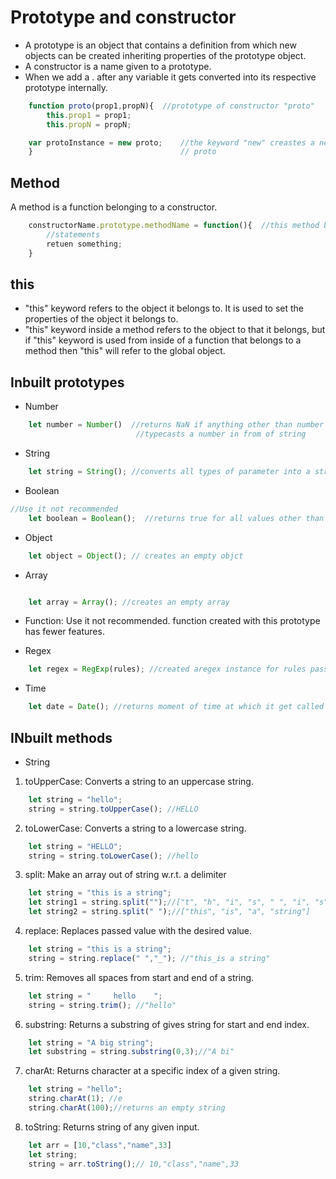# Prototype and constructor  

* A prototype is an object that contains a definition from which new objects can be created inheriting properties of the prototype object.
* A constructor is a name given to a prototype.
* When we add a . after any variable it gets converted into its respective prototype internally.  

```js
    function proto(prop1,propN){  //prototype of constructor "proto"
        this.prop1 = prop1;
        this.propN = propN;

    var protoInstance = new proto;    //the keyword "new" creastes a new instance of "proto" inheriting all the proprties
    }                                 // proto
```

## Method  

A method is a function belonging to a constructor.

```js
    constructorName.prototype.methodName = function(){  //this method belongs to constructor "constructorName".
        //statements                                     
        retuen something;
    }
```

## this

* "this" keyword refers to the object it belongs to. It is used to set the properties of the object it belongs to.  
* "this" keyword inside a method refers to the object to that it belongs, but if "this" keyword is used from inside of a function that belongs to a method then "this" will refer to the global object.

## Inbuilt prototypes

* Number

```js
    let number = Number()  //returns NaN if anything other than number passed
                            //typecasts a number in from of string
```

* String

```js
    let string = String(); //converts all types of parameter into a string
```

* Boolean

```js
//Use it not recommended
    let boolean = Boolean();  //returns true for all values other than falsy
```

* Object

```js
    let object = Object(); // creates an empty objct
```  

* Array

```js

    let array = Array(); //creates an empty array

```

* Function: Use it not recommended. function created with this prototype has fewer features.

* Regex

```js
    let regex = RegExp(rules); //created aregex instance for rules passed
```

* Time
  
```js
    let date = Date(); //returns moment of time at which it get called 
```

## INbuilt methods

* String
  
1. toUpperCase: Converts a string to an uppercase string.

```js
    let string = "hello";   
    string = string.toUpperCase(); //HELLO
```

  2. toLowerCase: Converts a string to a lowercase string.


```js
    let string = "HELLO";
    string = string.toLowerCase(); //hello
```


  3. split: Make an array out of string w.r.t. a delimiter

```js
    let string = "this is a string";
    let string1 = string.split("");//["t", "h", "i", "s", " ", "i", "s", " ", "a", " ", "s", "t", "r", "i", "n", "g"]
    let string2 = string.split(" ");//["this", "is", "a", "string"]
```

  4. replace: Replaces passed value with the desired value.

```js
    let string = "this is a string";
    string = string.replace(" ","_"); //"this_is a string"
```

  5. trim: Removes all spaces from start and end of a string.

```js
    let string = "     hello    ";
    string = string.trim(); //"hello"
```

  6. substring: Returns a substring of gives string for start and end index.

```js
    let string = "A big string";
    let substring = string.substring(0,3);//"A bi" 
```

  7. charAt: Returns character at a specific index of a given string.

```js
    let string = "hello";
    string.charAt(1); //e
    string.charAt(100);//returns an empty string
```

  8. toString: Returns string of any given input.

```js
    let arr = [10,"class","name",33]
    let string;
    string = arr.toString();// 10,"class","name",33
```